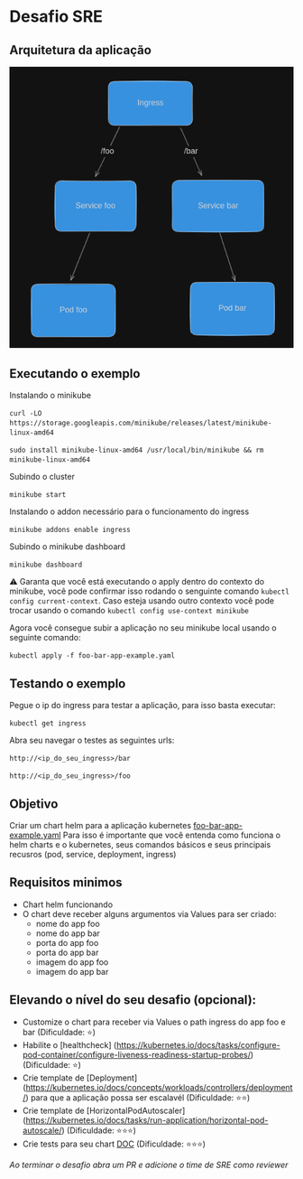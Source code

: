 # Desafio SRE

## Arquitetura da aplicação
![Arquitetura app foo bar](foo-bar-app-arch.png)

## Executando o exemplo
Instalando o minikube

`curl -LO https://storage.googleapis.com/minikube/releases/latest/minikube-linux-amd64`

`sudo install minikube-linux-amd64 /usr/local/bin/minikube && rm minikube-linux-amd64`

Subindo o cluster

`minikube start`

Instalando o addon necessário para o funcionamento do ingress

`minikube addons enable ingress`

Subindo o minikube dashboard

`minikube dashboard`

:warning: Garanta que você está executando o apply dentro do contexto do minikube, você pode confirmar isso rodando o senguinte comando `kubectl config current-context`. Caso esteja usando outro contexto você pode trocar usando o comando `kubectl config use-context minikube`

Agora você consegue subir a aplicação no seu minikube local usando o seguinte comando:

`kubectl apply -f foo-bar-app-example.yaml`

## Testando o exemplo
Pegue o ip do ingress para testar a aplicação, para isso basta executar:

`kubectl get ingress`

Abra seu navegar o testes as seguintes urls:

`http://<ip_do_seu_ingress>/bar`

`http://<ip_do_seu_ingress>/foo`


## Objetivo
Criar um chart helm para a aplicação kubernetes [foo-bar-app-example.yaml](foo-bar-app-example.yaml)
Para isso é importante que você entenda como funciona o helm charts e o kubernetes, seus comandos básicos e seus principais recusros (pod, service, deployment, ingress)

## Requisitos minimos
* Chart helm funcionando
* O chart deve receber alguns argumentos via Values para ser criado: 
    * nome do app foo
    * nome do app bar
    * porta do app foo
    * porta do app bar
    * imagem do app foo
    * imagem do app bar

## Elevando o nível do seu desafio (opcional):
* Customize o chart para receber via Values o path ingress do app foo e bar (Dificuldade: :star:)
* Habilite o [healthcheck] (https://kubernetes.io/docs/tasks/configure-pod-container/configure-liveness-readiness-startup-probes/) (Dificuldade: :star:)
* Crie template de [Deployment] (https://kubernetes.io/docs/concepts/workloads/controllers/deployment/) para que a aplicação possa ser escalavél (Dificuldade: :star::star:)
* Crie template de [HorizontalPodAutoscaler] (https://kubernetes.io/docs/tasks/run-application/horizontal-pod-autoscale/) (Dificuldade: :star::star::star:)
* Crie tests para seu chart [DOC](https://helm.sh/docs/topics/chart_tests/) (Dificuldade: :star::star::star:)


*Ao terminar o desafio abra um PR e adicione o time de SRE como reviewer*
